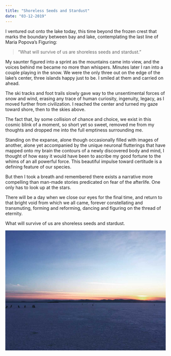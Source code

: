 ```yaml
---
title: "Shoreless Seeds and Stardust"
date: "03-12-2019"
---
```


I ventured out onto the lake today, this time beyond the frozen crest that marks the boundary between bay and lake, contemplating the last line of Maria Popova’s Figuring: 

> “What will survive of us are shoreless seeds and stardust.” 

My saunter figured into a sprint as the mountains came into view, and the voices behind me became no more than whispers. Minutes later I ran into a couple playing in the snow. We were the only three out on the edge of the lake’s center, three islands happy just to be. I smiled at them and carried on ahead.

The ski tracks and foot trails slowly gave way to the unsentimental forces of snow and wind, erasing any trace of human curiosity, ingenuity, legacy, as I moved further from civilization. I reached the center and turned my gaze toward shore, then to the skies above.

The fact that, by some collision of chance and choice, we exist in this cosmic blink of a moment, so short yet so sweet, removed me from my thoughts and dropped me into the full emptiness surrounding me.

Standing on the expanse, alone though occasionally filled with images of another, alone yet accompanied by the unique neuronal flutterings that have mapped onto my brain the contours of a newly discovered body and mind, I thought of how easy it would have been to ascribe my good fortune to the whims of an all powerful force. This beautiful impulse toward certitude is a defining feature of our species.

But then I took a breath and remembered there exists a narrative more compelling than man-made stories predicated on fear of the afterlife. One only has to look up at the stars.

There will be a day when we close our eyes for the final time, and return to that bright void from which we all came, forever constellating and transmuting, forming and reforming, dancing and figuring on the thread of eternity.

What will survive of us are shoreless seeds and stardust.

![](/photos/frozenlake.jpg)
